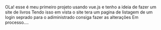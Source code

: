 OLa! esse é meu primeiro projeto usando vue.js e tenho a ideia de fazer um site de livros
Tendo isso em vista o site tera um pagina de listagem de um login seprado para o adiministrado consiga fazer as alteraçôes
Em processo....
